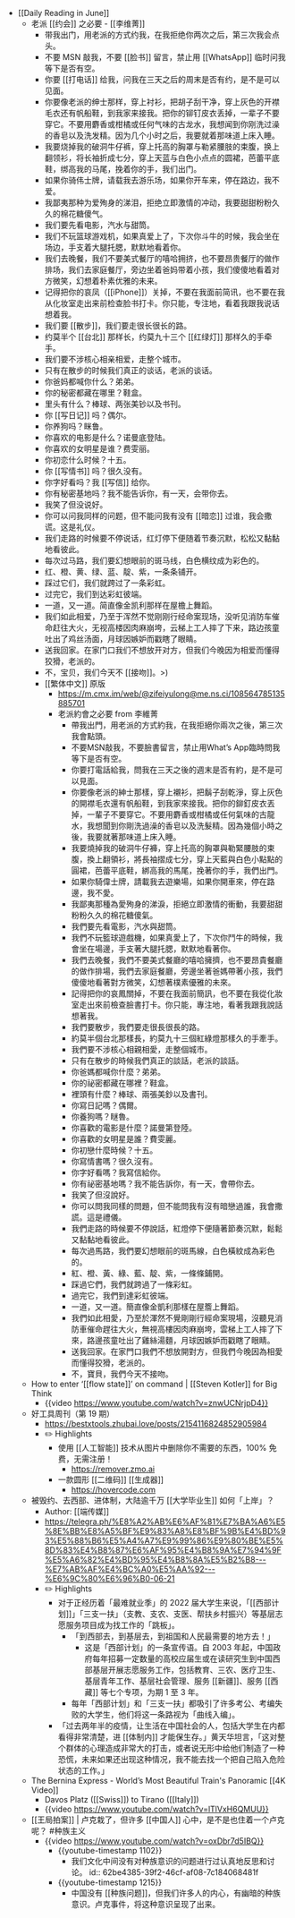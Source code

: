- [[Daily Reading in June]]
	- 老派 [[约会]] 之必要 - [[李维菁]]
		- 带我出门，用老派的方式约我，在我拒绝你两次之后，第三次我会点头。
		- 不要 MSN 敲我，不要 [[脸书]] 留言，禁止用 [[WhatsApp]] 临时问我等下是否有空。
		- 你要 [[打电话]] 给我，问我在三天之后的周末是否有约，是不是可以见面。
		- 你要像老派的绅士那样，穿上衬衫，把胡子刮干净，穿上灰色的开襟毛衣还有帆船鞋，到我家来接我。把你的铆钉皮衣丢掉，一辈子不要穿它。不要用麝香或柑橘或任何气味的古龙水，我想闻到你刚洗过澡的香皂以及洗发精。因为几个小时之后，我要就着那味道上床入睡。
		- 我要烧掉我的破洞牛仔裤，穿上托高的胸罩与勒紧腰肢的束腹，换上翻领衫，将长袖折成七分，穿上天蓝与白色小点点的圆裙，芭蕾平底鞋，绑高我的马尾，挽着你的手，我们出门。
		- 如果你骑伟士牌，请载我去游乐场，如果你开车来，停在路边，我不爱。
		- 我鄙夷那种为爱殉身的涕泪，拒绝立即激情的冲动，我要甜甜粉粉久久的棉花糖傻气。
		- 我们要先看电影，汽水与甜筒。
		- 我们不玩篮球游戏机，如果真爱上了，下次你斗牛的时候，我会坐在场边，手支着大腿托腮，默默地看着你。
		- 我们去晚餐，我们不要美式餐厅的嘻哈拥挤，也不要昂贵餐厅的做作排场，我们去家庭餐厅，旁边坐着爸妈带着小孩，我们傻傻地看着对方微笑，幻想着朴素优雅的未来。
		- 记得把你的哀凤（[[iPhone]]）关掉，不要在我面前简讯，也不要在我从化妆室走出来前检查脸书打卡。你只能，专注地，看着我跟我说话想着我。
		- 我们要 [[散步]]，我们要走很长很长的路。
		- 约莫半个 [[台北]] 那样长，约莫九十三个 [[红绿灯]] 那样久的手牵手。
		- 我们要不涉核心相亲相爱，走整个城市。
		- 只有在散步的时候我们真正的谈话，老派的谈话。
		- 你爸妈都喊你什么？弟弟。
		- 你的秘密都藏在哪里？鞋盒。
		- 里头有什么？棒球、两张美钞以及书刊。
		- 你 [[写日记]] 吗？偶尔。
		- 你养狗吗？眯鲁。
		- 你喜欢的电影是什么？诺曼底登陆。
		- 你喜欢的女明星是谁？费雯丽。
		- 你初恋什么时候？十五。
		- 你 [[写情书]] 吗？很久没有。
		- 你字好看吗？我 [[写信]] 给你。
		- 你有秘密基地吗？我不能告诉你，有一天，会带你去。
		- 我笑了但没说好。
		- 你可以问我同样的问题，但不能问我有没有 [[暗恋]] 过谁，我会撒谎。这是礼仪。
		- 我们走路的时候要不停说话，红灯停下便随着节奏沉默，松松又黏黏地看彼此。
		- 每次过马路，我们要幻想眼前的斑马线，白色横纹成为彩色的。
		- 红、橙、黄、绿、蓝、靛、紫，一条条铺开。
		- 踩过它们，我们就跨过了一条彩虹。
		- 过完它，我们到达彩虹彼端。
		- 一道，又一道。简直像金凯利那样在屋檐上舞蹈。
		- 我们如此相爱，乃至于浑然不觉刚刚行经命案现场，没听见消防车催命赶往大火，无视高楼因肉麻崩垮，云梯上工人摔了下来，路边孩童吐出了鸡丝汤面，月球因嫉妒而戳瞎了眼睛。
		- 送我回家。在家门口我们不想放开对方，但我们今晚因为相爱而懂得狡猾，老派的。
		- 不，宝贝，我们今天不 [[接吻]]。>)
		- [[繁体中文]] 原版
			- https://m.cmx.im/web/@zifeiyulong@me.ns.ci/108564785135885701
			- 老派約會之必要 from 李維菁
				- 帶我出門，用老派的方式約我，在我拒絕你兩次之後，第三次我會點頭。
				- 不要MSN敲我，不要臉書留言，禁止用What’s App臨時問我等下是否有空。
				- 你要打電話給我，問我在三天之後的週末是否有約，是不是可以見面。
				- 你要像老派的紳士那樣，穿上襯衫，把鬍子刮乾淨，穿上灰色的開襟毛衣還有帆船鞋，到我家來接我。把你的鉚釘皮衣丟掉，一輩子不要穿它。不要用麝香或柑橘或任何氣味的古龍水，我想聞到你剛洗過澡的香皂以及洗髮精。因為幾個小時之後，我要就著那味道上床入睡。
				- 我要燒掉我的破洞牛仔褲，穿上托高的胸罩與勒緊腰肢的束腹，換上翻領衫，將長袖摺成七分，穿上天藍與白色小點點的圓裙，芭蕾平底鞋，綁高我的馬尾，挽著你的手，我們出門。
				- 如果你騎偉士牌，請載我去遊樂場，如果你開車來，停在路邊，我不愛。
				- 我鄙夷那種為愛殉身的涕淚，拒絕立即激情的衝動，我要甜甜粉粉久久的棉花糖傻氣。
				- 我們要先看電影，汽水與甜筒。
				- 我們不玩籃球遊戲機，如果真愛上了，下次你鬥牛的時候，我會坐在場邊，手支著大腿托腮，默默地看著你。
				- 我們去晚餐，我們不要美式餐廳的嘻哈擁擠，也不要昂貴餐廳的做作排場，我們去家庭餐廳，旁邊坐著爸媽帶著小孩，我們傻傻地看著對方微笑，幻想著樸素優雅的未來。
				- 記得把你的哀鳳關掉，不要在我面前簡訊，也不要在我從化妝室走出來前檢查臉書打卡。你只能，專注地，看著我跟我說話想著我。
				- 我們要散步，我們要走很長很長的路。
				- 約莫半個台北那樣長，約莫九十三個紅綠燈那樣久的手牽手。
				- 我們要不涉核心相親相愛，走整個城市。
				- 只有在散步的時候我們真正的談話，老派的談話。
				- 你爸媽都喊你什麼？弟弟。
				- 你的祕密都藏在哪裡？鞋盒。
				- 裡頭有什麼？棒球、兩張美鈔以及書刊。
				- 你寫日記嗎？偶爾。
				- 你養狗嗎？瞇魯。
				- 你喜歡的電影是什麼？諾曼第登陸。
				- 你喜歡的女明星是誰？費雯麗。
				- 你初戀什麼時候？十五。
				- 你寫情書嗎？很久沒有。
				- 你字好看嗎？我寫信給你。
				- 你有祕密基地嗎？我不能告訴你，有一天，會帶你去。
				- 我笑了但沒說好。
				- 你可以問我同樣的問題，但不能問我有沒有暗戀過誰，我會撒謊。這是禮儀。
				- 我們走路的時候要不停說話，紅燈停下便隨著節奏沉默，鬆鬆又黏黏地看彼此。
				- 每次過馬路，我們要幻想眼前的斑馬線，白色橫紋成為彩色的。
				- 紅、橙、黃、綠、藍、靛、紫，一條條鋪開。
				- 踩過它們，我們就跨過了一條彩虹。
				- 過完它，我們到達彩虹彼端。
				- 一道，又一道。簡直像金凱利那樣在屋簷上舞蹈。
				- 我們如此相愛，乃至於渾然不覺剛剛行經命案現場，沒聽見消防車催命趕往大火，無視高樓因肉麻崩垮，雲梯上工人摔了下來，路邊孩童吐出了雞絲湯麵，月球因嫉妒而戳瞎了眼睛。
				- 送我回家。在家門口我們不想放開對方，但我們今晚因為相愛而懂得狡猾，老派的。
				- 不，寶貝，我們今天不接吻。
	- How to enter ‘[[flow state]]’ on command | [[Steven Kotler]] for Big Think
		- {{video https://www.youtube.com/watch?v=znwUCNrjpD4}}
	- 好工具周刊（第 19 期）
		- https://bestxtools.zhubai.love/posts/2154116824852905984
		- ✏️ Highlights
			- 使用 [[人工智能]] 技术从图片中删除你不需要的东西，100% 免费，无需注册！
				- https://remover.zmo.ai
			- 一款圆形 [[二维码]] [[生成器]]
				- https://hovercode.com
	- 被毁约、去西部、进体制，大陆逾千万 [[大学毕业生]] 如何「上岸」？
		- Author: [[端传媒]]
		- https://telegra.ph/%E8%A2%AB%E6%AF%81%E7%BA%A6%E5%8E%BB%E8%A5%BF%E9%83%A8%E8%BF%9B%E4%BD%93%E5%88%B6%E5%A4%A7%E9%99%86%E9%80%BE%E5%8D%83%E4%B8%87%E6%AF%95%E4%B8%9A%E7%94%9F%E5%A6%82%E4%BD%95%E4%B8%8A%E5%B2%B8---%E7%AB%AF%E4%BC%A0%E5%AA%92---%E6%9C%80%E6%96%B0-06-21
		- ✏️ Highlights
			- 对于正经历着「最难就业季」的 2022 届大学生来说，「[[西部计划]]」「三支一扶」（支教、支农、支医、帮扶乡村振兴）等基层志愿服务项目成为找工作的「跳板」。
				- 「到西部去，到基层去，到祖国和人民最需要的地方去！」
					- 这是「西部计划」的一条宣传语。自 2003 年起，中国政府每年招募一定数量的高校应届生或在读研究生到中国西部基层开展志愿服务工作，包括教育、三农、医疗卫生、基层青年工作、基层社会管理、服务 [[新疆]]、服务 [[西藏]] 等七个专项，为期 1 至 3 年。
				- 每年「西部计划」和「三支一扶」都吸引了许多考公、考编失败的大学生，他们将这一条路视为「曲线入编」。
			- 「过去两年半的疫情，让生活在中国社会的人，包括大学生在内都看得非常清楚，进 [[体制内]] 才能保生存。」黄天华坦言，「这对整个群体的心理造成非常大的打击，或者说无形中给他们制造了一种恐慌，未来如果还出现这种情况，我不能去找一个把自己陷入危险状态的工作。」
	- The Bernina Express - World’s Most Beautiful Train's Panoramic [[4K Video]]
		- Davos Platz ([[Swiss]]) to Tirano ([[Italy]])
		- {{video https://www.youtube.com/watch?v=lTlVxH6QMUU}}
	- [[王局拍案]] | 卢克栽了，但许多 [[中国人]] 心中，是不是也住着一个卢克呢？ #种族主义
		- {{video https://www.youtube.com/watch?v=oxDbr7d5IBQ}}
			- {{youtube-timestamp 1102}}
				- 我们文化中间没有对种族意识的问题进行过认真地反思和讨论。
				  id:: 62be4385-39f2-46cf-af08-7c184068481f
			- {{youtube-timestamp 1215}}
				- 中国没有 [[种族问题]]，但我们许多人的内心，有幽暗的种族意识。卢克事件，将这种意识呈现了出来。